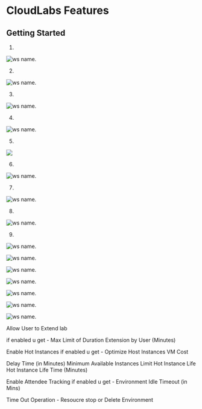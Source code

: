 # CloudLabs Features




## Getting Started

1. 

![ws name.](media/udacity-08.png)

2. 

![ws name.](media/udacity-01.png)

3. 

![ws name.](media/udacity-02.png)

4. 

![ws name.](media/udacity-03.png)

5. 

![](media/udacity-01.gif?raw=true)

6. 

![ws name.](media/udacity-04.png)

7. 

![ws name.](media/udacity-05.png)

8. 

![ws name.](media/udacity-06.png)

9. 

![ws name.](media/udacity-07.png)

![ws name.](media/udacity-08.png)


![ws name.](media/udacity-09.png)


![ws name.](media/udacity-10.png)


![ws name.](media/udacity-11.png)



![ws name.](media/udacity-12.png)


![ws name.](media/udacity-13.png)









Allow User to Extend lab

if enabled u get - Max Limit of Duration Extension by User (Minutes) 


Enable Hot Instances 
if enabled u get - Optimize Host Instances VM Cost 

Delay Time (in Minutes)  Minimum Available Instances  Limit Hot Instance Life    Hot Instance Life Time (Minutes) 


Enable Attendee Tracking 
if enabled u get - Environment Idle Timeout (in Mins)

Time Out Operation - Resoucre stop or Delete Environment
































